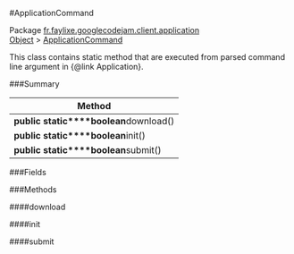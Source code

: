 #ApplicationCommand

Package [fr.faylixe.googlecodejam.client.application](nullfr/faylixe/googlecodejam/client/application)<br>
[Object]() > [ApplicationCommand]()

<p>This class contains static method that are
 executed from parsed command line argument in
 {@link Application}.</p>

###Summary


| Method |
| --- |
| **public static****boolean**download() |
| **public static****boolean**init() |
| **public static****boolean**submit() |

###Fields


###Methods

####download


####init


####submit


